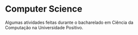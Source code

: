 # Computer Science
 Algumas atividades feitas durante o bacharelado em Ciência da Computação na Universidade Positivo.
